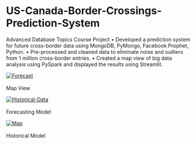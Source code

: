 # US-Canada-Border-Crossings-Prediction-System
Advanced Database Topics Course Project
• Developed a prediction system for future cross-border data using MongoDB, PyMongo, Facebook Prophet, Python.
• Pre-processed and cleaned data to eliminate noise and outliers from 1 million cross-border entries.
• Created a map view of big data analysis using PySpark and displayed the results using Streamlit.

<a href="https://postimg.cc/m1PKV4hh" target="_blank"><img src="https://i.postimg.cc/m1PKV4hh/Forecast.jpg" alt="Forecast"/></a><br/><br/>
Map View

<a href="https://postimg.cc/ZWtXP1mK" target="_blank"><img src="https://i.postimg.cc/ZWtXP1mK/Historical-Data.jpg" alt="Historical-Data"/></a><br/><br/>
Forecasting Model

<a href="https://postimg.cc/MXLCHnrB" target="_blank"><img src="https://i.postimg.cc/MXLCHnrB/Map.jpg" alt="Map"/></a><br/><br/>
Historical Model
